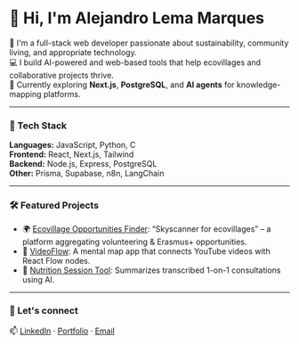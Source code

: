 # 👋 Hi, I'm Alejandro Lema Marques  

🌱 I'm a full-stack web developer passionate about sustainability, community living, and appropriate technology.  
💻 I build AI-powered and web-based tools that help ecovillages and collaborative projects thrive.  
🚀 Currently exploring **Next.js**, **PostgreSQL**, and **AI agents** for knowledge-mapping platforms.

---

### 🧰 Tech Stack
**Languages:** JavaScript, Python, C  
**Frontend:** React, Next.js, Tailwind  
**Backend:** Node.js, Express, PostgreSQL  
**Other:** Prisma, Supabase, n8n, LangChain  

---

### 🛠️ Featured Projects
- 🌍 [Ecovillage Opportunities Finder](https://github.com/...): “Skyscanner for ecovillages” – a platform aggregating volunteering & Erasmus+ opportunities.  
- 🧠 [VideoFlow](https://alejandrolemamarques.github.io/video-flow/#/video-mental-map): A mental map app that connects YouTube videos with React Flow nodes.  
- 🧩 [Nutrition Session Tool](https://github.com/...): Summarizes transcribed 1-on-1 consultations using AI.  

---

### 💬 Let's connect
📫 [LinkedIn](www.linkedin.com/in/alejandro-lema-marques-4a947a8b) · [Portfolio](https://alejandrolemamarques.github.io/) · [Email](mailto:alejandrolemamarques@gmail.com)
